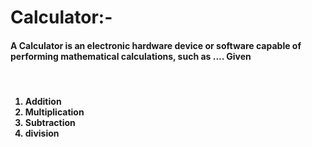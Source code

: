 # Calculator:- 
<h4>A Calculator is an electronic hardware device or software capable of performing mathematical calculations, such as .... Given</h4>
<br>

<h4>
 
<ol>
  <li>Addition</li>
  <li>Multiplication</li>
  <li>Subtraction</li>
  <li>division</li>
 
</ol>

</h4>

